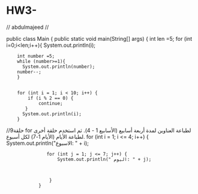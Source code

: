 # HW3-
// abdulmajeed
// 








public class Main {
    public static void main(String[] args) {
            int len =5;
          for (int i=0;i<len;i++){
           System.out.println(i);


        int number =5;
        while (number>=1){
          System.out.println(number);
        number--;
        }


        for (int i = 1; i < 10; i++) {
            if (i % 2 == 0) {
                continue;
           }
          System.out.println(i);
        }


        
        
        
        
        
        
        
        
        
        
        
        
        
        
        
        
//9حلقة for لطباعة العناوين لمدة أربعة أسابيع (الأسابيع 1 - 4). ثم استخدم حلقة أخرى لطباعة الأيام (الأيام 1-7) لكل أسبوع.
                for (int i = 1; i <= 4; i++) {
                   System.out.println("الاسبوع: " + i);

                   for (int j = 1; j <= 7; j++) {
                       System.out.println(" اليوم: " + j);



                    }
                }

